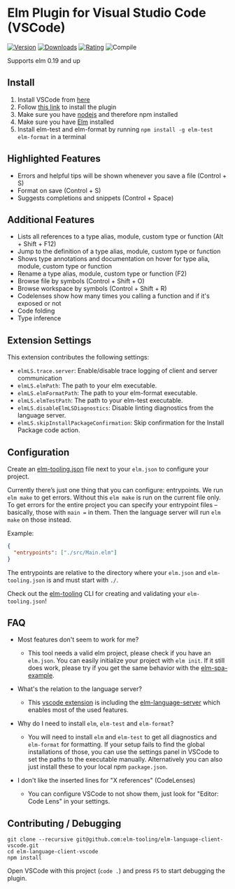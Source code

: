 # Elm Plugin for Visual Studio Code (VSCode)

[![Version](https://vsmarketplacebadge.apphb.com/version/Elmtooling.elm-ls-vscode.svg)](https://marketplace.visualstudio.com/items?itemName=Elmtooling.elm-ls-vscode)
[![Downloads](https://vsmarketplacebadge.apphb.com/downloads-short/Elmtooling.elm-ls-vscode.svg)](https://marketplace.visualstudio.com/items?itemName=Elmtooling.elm-ls-vscode)
[![Rating](https://vsmarketplacebadge.apphb.com/rating-star/Elmtooling.elm-ls-vscode.svg)](https://marketplace.visualstudio.com/items?itemName=Elmtooling.elm-ls-vscode)
![Compile](https://github.com/elm-tooling/elm-language-client-vscode/workflows/Compile/badge.svg)

Supports elm 0.19 and up

## Install

1. Install VSCode from [here](https://code.visualstudio.com/)
2. Follow [this link](https://marketplace.visualstudio.com/items?itemName=Elmtooling.elm-ls-vscode) to install the plugin
3. Make sure you have [nodejs](https://nodejs.org/) and therefore npm installed
4. Make sure you have [Elm](https://guide.elm-lang.org/install/elm.html) installed
5. Install elm-test and elm-format by running `npm install -g elm-test elm-format` in a terminal

## Highlighted Features

- Errors and helpful tips will be shown whenever you save a file (Control + S)
- Format on save (Control + S)
- Suggests completions and snippets (Control + Space)

## Additional Features

- Lists all references to a type alias, module, custom type or function (Alt + Shift + F12)
- Jump to the definition of a type alias, module, custom type or function
- Shows type annotations and documentation on hover for type alia, module, custom type or function
- Rename a type alias, module, custom type or function (F2)
- Browse file by symbols (Control + Shift + O)
- Browse workspace by symbols (Control + Shift + R)
- Codelenses show how many times you calling a function and if it's exposed or not
- Code folding
- Type inference

## Extension Settings

This extension contributes the following settings:

- `elmLS.trace.server`: Enable/disable trace logging of client and server communication
- `elmLS.elmPath`: The path to your elm executable.
- `elmLS.elmFormatPath`: The path to your elm-format executable.
- `elmLS.elmTestPath`: The path to your elm-test executable.
- `elmLS.disableElmLSDiagnostics`: Disable linting diagnostics from the language server.
- `elmLS.skipInstallPackageConfirmation`: Skip confirmation for the Install Package code action.

## Configuration

Create an [elm-tooling.json](https://github.com/lydell/elm-tooling.json) file next to your `elm.json` to configure your project.

Currently there’s just one thing that you can configure: entrypoints. We run `elm make` to get errors. Without this `elm make` is run on the current file only. To get errors for the entire project you can specify your entrypoint files – basically, those with `main =` in them. Then the language server will run `elm make` on those instead.

Example:

```json
{
  "entrypoints": ["./src/Main.elm"]
}
```

The entrypoints are relative to the directory where your `elm.json` and `elm-tooling.json` is and must start with `./`.

Check out the [elm-tooling](https://github.com/lydell/elm-tooling.json/tree/main/cli#readme) CLI for creating and validating your `elm-tooling.json`!

## FAQ

- Most features don't seem to work for me?

  - This tool needs a valid elm project, please check if you have an `elm.json`. You can easily initialize your project with `elm init`. If it still does work, please try if you get the same behavior with the [elm-spa-example](https://github.com/rtfeldman/elm-spa-example/).

- What's the relation to the language server?

  - This [vscode extension](https://marketplace.visualstudio.com/items?itemName=Elmtooling.elm-ls-vscode) is including the [elm-language-server](https://github.com/elm-tooling/elm-language-server) which enables most of the used features.

- Why do I need to install `elm`, `elm-test` and `elm-format`?

  - You will need to install `elm` and `elm-test` to get all diagnostics and `elm-format` for formatting. If your setup fails to find the global installations of those, you can use the settings panel in VSCode to set the paths to the executable manually. Alternatively you can also just install these to your local npm `package.json`.

- I don't like the inserted lines for "X references" (CodeLenses)

  - You can configure VSCode to not show them, just look for "Editor: Code Lens" in your settings.

## Contributing / Debugging

```shell
git clone --recursive git@github.com:elm-tooling/elm-language-client-vscode.git
cd elm-language-client-vscode
npm install
```

Open VSCode with this project (`code .`) and press `F5` to start debugging the plugin.
